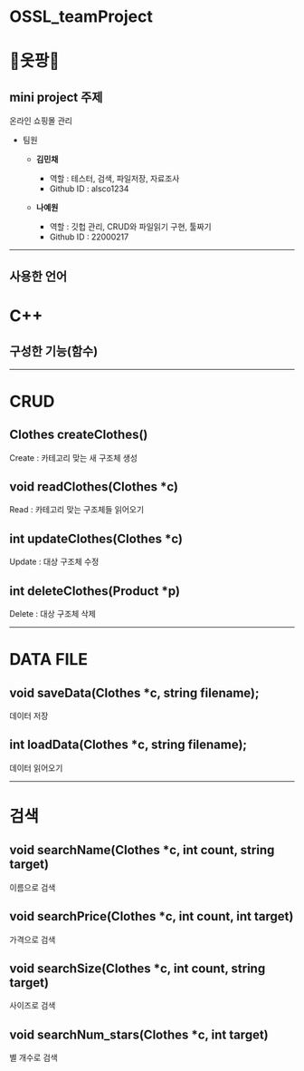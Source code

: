 # OSSL_teamProject

👗옷팡👗
===
mini project 주제
----------------
온라인 쇼핑몰 관리

- 팀원
   - __김민채__
      - 역할 : 테스터, 검색, 파일저장, 자료조사
      - Github ID : alsco1234
  
  - __나예원__
    * 역할 : 깃헙 관리, CRUD와 파일읽기 구현, 툴짜기
    * Github ID : 22000217

----------------
## 사용한 언어
# C++

## 구성한 기능(함수)
---
# __CRUD__
## Clothes createClothes()
 Create : 카테고리 맞는 새 구조체 생성

## void readClothes(Clothes *c)
 Read : 카테고리 맞는 구조체들 읽어오기

## int updateClothes(Clothes *c) 
 Update : 대상 구조체 수정

## int deleteClothes(Product *p) 
 Delete : 대상 구조체 삭제

---
# __DATA FILE__
## void saveData(Clothes *c, string filename);
 데이터 저장

## int loadData(Clothes *c, string filename); 
 데이터 읽어오기

---
# __검색__
## void searchName(Clothes *c, int count, string target)
 이름으로 검색

## void searchPrice(Clothes *c, int count, int target)
 가격으로 검색

## void searchSize(Clothes *c, int count, string target)
 사이즈로 검색

## void searchNum_stars(Clothes *c, int target)
 별 개수로 검색
